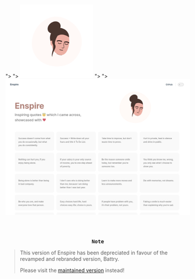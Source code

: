 <picture>
  <source media="(prefers-color-scheme: dark)" srcset="docs/public/hero.png">">
  <source media="(prefers-color-scheme: light)" srcset="docs/public/hero.png">">
  <img alt="Enspire Logo" src="docs/public/hero.png" width="200">
</picture>

<picture>
  <source media="(prefers-color-scheme: dark)" srcset="/snapshot.png">">
  <source media="(prefers-color-scheme: light)" srcset="/snapshot.png">">
  <img alt="Snapshot" src="/snapshot.png">
</picture>

<br><br>

<pre align="center">
<b>Note</b>
</pre>

> This version of Enspire has been depreciated in favour of the revamped and rebranded version, Battry.
>
> Please visit the [maintained version](https://github.com/vedxp/battry) instead!
